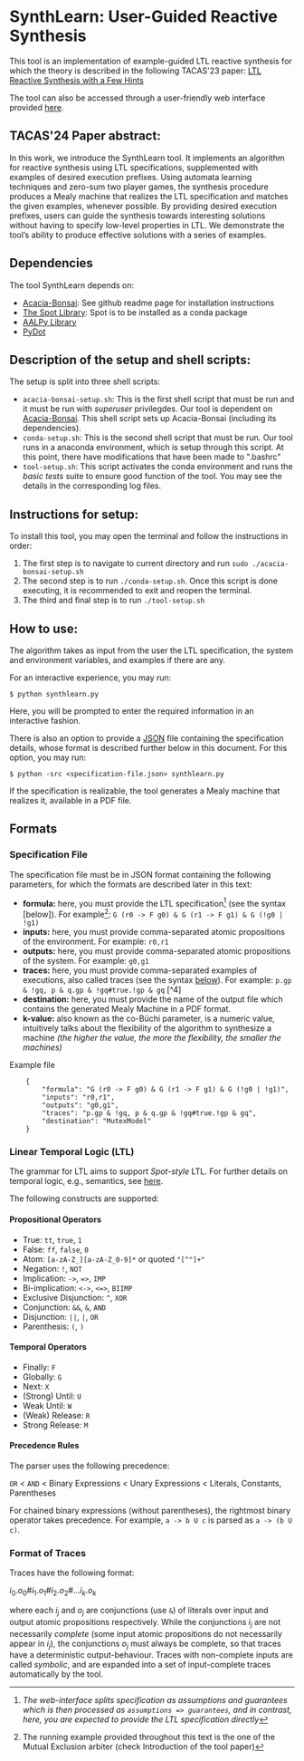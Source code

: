 # SynthLearn: User-Guided Reactive Synthesis

This tool is an implementation of example-guided LTL reactive synthesis for which the theory is described in the following TACAS'23 paper:
[LTL Reactive Synthesis with a Few Hints](https://link.springer.com/chapter/10.1007/978-3-031-30820-8_20)

The tool can also be accessed through a user-friendly web interface provided [here](http://ec2-54-159-1-97.compute-1.amazonaws.com).

## TACAS'24 Paper abstract:
In this work, we introduce the SynthLearn tool. It implements an algorithm for reactive synthesis using LTL specifications, supplemented with examples of desired execution prefixes. Using automata learning techniques and zero-sum two player games, the synthesis procedure produces a Mealy machine that realizes the LTL specification and matches the given examples, whenever possible. By providing desired execution prefixes, users can guide the synthesis towards interesting solutions without having to specify low-level properties in LTL. We demonstrate the tool’s ability to produce effective solutions with a series of examples.

## Dependencies

The tool SynthLearn depends on:
- [Acacia-Bonsai](https://github.com/gaperez64/acacia-bonsai): See github readme page for installation instructions
- [The Spot Library](https://spot.lrde.epita.fr/): Spot is to be installed as a conda package
- [AALPy Library](https://github.com/DES-Lab/AALpy/)
- [PyDot](https://pypi.org/project/pydot/)

<!-- The webserver version of the program depends on:
- [Flask](https://flask.palletsprojects.com/)-->



## Description of the setup and shell scripts:
The setup is split into three shell scripts:
- ```acacia-bonsai-setup.sh```: This is the first shell script that must be run and it must be run with *superuser* privilegdes. Our tool is dependent on [Acacia-Bonsai](https://github.com/gaperez64/acacia-bonsai). This shell script sets up Acacia-Bonsai (including its dependencies).
- ```conda-setup.sh```: This is the second shell script that must be run. Our tool runs in a anaconda environment, which is setup through this script. At this point, there have modifications that have been made to ".bashrc"
- ```tool-setup.sh```: This script activates the conda environment and runs the *basic tests* suite to ensure good function of the tool.
You may see the details in the corresponding log files.

## Instructions for setup:
To install this tool, you may open the terminal and follow the instructions in order:
1. The first step is to navigate to current directory and run ```sudo ./acacia-bonsai-setup.sh```
2. The second step is to run ```./conda-setup.sh```. Once this script is done executing, it is recommended to exit and reopen the terminal.
3. The third and final step is to run ```./tool-setup.sh```

## How to use:
The algorithm takes as input from the user the LTL specification, the system and environment variables, and examples if there are any.

For an interactive experience, you may run:
```
$ python synthlearn.py
```
Here, you will be prompted to enter the required information in an interactive fashion.

There is also an option to provide a [JSON](https://www.json.org/json-en.html) file containing the specification details, whose format is described further below in this document.
For this option, you may run:
```
$ python -src <specification-file.json> synthlearn.py
```
If the specification is realizable, the tool generates a Mealy machine that realizes it, available in a PDF file.

## Formats

### Specification File

The specification file must be in JSON format containing the following parameters, for which the formats are described later in this text:
- **formula:** here, you must provide the LTL specification[^1] (see the syntax [below]). For example[^2]:
`G (r0 -> F g0) & G (r1 -> F g1) & G (!g0 | !g1)`
- **inputs:** here, you must provide comma-separated atomic propositions of the environment. For example: `r0,r1`
- **outputs:** here, you must provide comma-separated atomic propositions of the system. For example: `g0,g1`
- **traces:** here, you must provide comma-separated examples of executions, also called traces (see the syntax [below](#Format-of-Traces)). For example:
`p.gp & !gq, p & q.gp & !gq#true.!gp & gq` [^4]
- **destination:** here, you must provide the name of the output file which contains the generated Mealy Machine in a PDF format.
- **k-value:** also known as the co-Büchi parameter, is a numeric value, intuitively talks about the flexibility of the algorithm to synthesize a machine _(the higher the value, the more the flexibility, the smaller the machines)_

Example file 
```
    {
        "formula": "G (r0 -> F g0) & G (r1 -> F g1) & G (!g0 | !g1)",
        "inputs": "r0,r1",
        "outputs": "g0,g1",
        "traces": "p.gp & !gq, p & q.gp & !gq#true.!gp & gq",
        "destination": "MutexModel"
    }
```
### <a name="LTL" /> Linear Temporal Logic (LTL)

The grammar for LTL aims to support *Spot-style* LTL.
For further details on temporal logic, e.g., semantics, see [here](https://spot.lrde.epita.fr/tl.pdf).

The following constructs are supported:

#### Propositional Operators

  * True: `tt`, `true`, `1`
  * False: `ff`, `false`, `0`
  * Atom: `[a-zA-Z_][a-zA-Z_0-9]*` or quoted `"[^"]+"`
  * Negation: `!`, `NOT`
  * Implication: `->`, `=>`, `IMP`
  * Bi-implication: `<->`, `<=>`, `BIIMP`
  * Exclusive Disjunction: `^`, `XOR`
  * Conjunction: `&&`, `&`, `AND`
  * Disjunction: `||`, `|`, `OR`
  * Parenthesis: `(`, `)`

####  Temporal Operators

  * Finally: `F`
  * Globally: `G`
  * Next: `X`
  * (Strong) Until: `U`
  * Weak Until: `W`
  * (Weak) Release: `R`
  * Strong Release: `M`

#### Precedence Rules

The parser uses the following precedence:

`OR` < `AND` < Binary Expressions < Unary Expressions < Literals, Constants, Parentheses

For chained binary expressions (without parentheses), the rightmost binary operator takes precedence.
For example, `a -> b U c` is parsed as `a -> (b U c)`.

### Format of Traces

Traces have the following format: 

$i_0.o_0\#i_1.o_1\#i_2.o_2\#...i_k.o_k$ 

where each $i_j$ and  $o_j$ are conjunctions (use `&`) of literals over input and output atomic propositions respectively.
While the conjunctions $i_j$ are not necessarily _complete_ (some input atomic propositions do not necessarily appear in $i_j$), the conjunctions $o_j$ must always be complete, so that traces have a deterministic output-behaviour. Traces with non-complete inputs are called _symbolic_, and are expanded into a set of input-complete traces automatically by the tool. 

[^1]: _The web-interface splits specification as assumptions and guarantees which is then processed as _`assumptions => guarantees`_, and in contrast, here, you are expected to provide the LTL specification directly_
[^2]: The running example provided throughout this text is the one of the Mutual Exclusion arbiter (check Introduction of the tool paper)
[^3]: The first example specifies priority of process `p` over process `q`; the second example is to ensure no unsolicited grants.